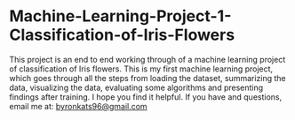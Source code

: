 # Machine-Learning-Project-1-Classification-of-Iris-Flowers
This project is an end to end working through of a machine learning project of classification of Iris flowers.
This is my first machine learning project, which goes through all the steps from loading the dataset, summarizing the data, visualizing the data, evaluating some algorithms and presenting findings after training.
 I hope you find it helpful. If you have and questions, email me at: byronkats96@gmail.com
